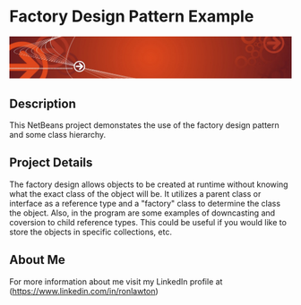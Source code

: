 # Factory Design Pattern Example
![alt text](https://raw.githubusercontent.com/rlawton2/Factory-Example/master/Banner1.png)

## Description
This NetBeans project demonstates the use of the factory design pattern and some class hierarchy.

## Project Details
The factory design allows objects to be created at runtime without knowing what the exact class of the object will be. It utilizes a parent class or interface as a reference type and a "factory" class to determine the class the object. Also, in the program are some examples of downcasting and coversion to child reference types. This could be useful if you would like to store the objects in specific collections, etc.

## About Me
For more information about me visit my LinkedIn profile at (https://www.linkedin.com/in/ronlawton)
